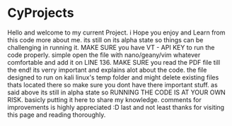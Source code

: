 # CyProjects
Hello and welcome to my current Project.
i Hope you enjoy and Learn from this code more about me.
its still on its alpha state so things can be challenging in running it.
MAKE SURE you have VT - API KEY to run the code properly. simple open the file with nano/geany/vim whatever comfortable and add it on LINE 136.
MAKE SURE you read the PDF file till the end! its verry important and explains alot about the code.
the file designed to run on kali linux's temp folder and might delete existing files thats located there so make sure you dont have there important stuff.
as said above its still in alpha state so RUNNING THE CODE IS AT YOUR OWN RISK. basicly putting it here to share my knowledge.
comments for improvements is highly appreciated :D
last and not least thanks for visiting this page and reading thoroughly.
